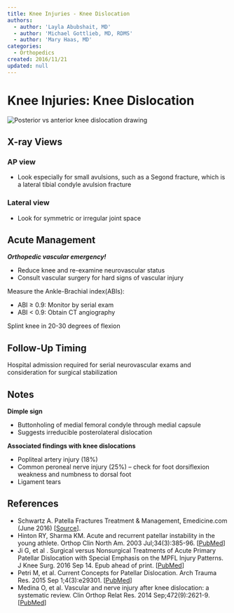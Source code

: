 ```yaml
---
title: Knee Injuries - Knee Dislocation
authors:
  - author: 'Layla Abubshait, MD'
  - author: 'Michael Gottlieb, MD, RDMS'
  - author: 'Mary Haas, MD'
categories:
  - Orthopedics
created: 2016/11/21
updated: null
---
```


# Knee Injuries: Knee Dislocation

![Posterior vs anterior knee dislocation drawing](media/knee-injuries-knee-dislocation_image-1.png)

## X-ray Views

### AP view

- Look especially for small avulsions, such as a Segond fracture, which is a lateral tibial condyle avulsion fracture

### Lateral view

- Look for symmetric or irregular joint space

## Acute Management

**_Orthopedic vascular emergency!_**

- Reduce knee and re-examine neurovascular status
- Consult vascular surgery for hard signs of vascular injury

Measure the Ankle-Brachial index(ABIs):
- ABI &ge; 0.9: Monitor by serial exam
- ABI &lt; 0.9: Obtain CT angiography

Splint knee in 20-30 degrees of flexion

## Follow-Up Timing

Hospital admission required for serial neurovascular exams and consideration for surgical stabilization

## Notes

**Dimple sign** 
- Buttonholing of medial femoral condyle through medial capsule
- Suggests irreducible posterolateral dislocation

**Associated findings with knee dislocations**

- Popliteal artery injury (18%)
- Common peroneal nerve injury (25%) – check for foot dorsiflexion weakness and numbness to dorsal foot
- Ligament tears

## References

- Schwartz A. Patella Fractures Treatment & Management, Emedicine.com (June 2016) [[Source](http://emedicine.medscape.com/article/1249384-treatment)].
- Hinton RY, Sharma KM. Acute and recurrent patellar instability in the young athlete. Orthop Clin North Am. 2003 Jul;34(3):385-96. [[PubMed](https://www.ncbi.nlm.nih.gov/pubmed/?term=12974488)]
- Ji G, et al . Surgical versus Nonsurgical Treatments of Acute Primary Patellar Dislocation with Special Emphasis on the MPFL Injury Patterns. J Knee Surg. 2016 Sep 14. Epub ahead of print. [[PubMed](https://www.ncbi.nlm.nih.gov/pubmed/?term=27626368.)]
- Petri M, et al. Current Concepts for Patellar Dislocation. Arch Trauma Res. 2015 Sep 1;4(3):e29301. [[PubMed](https://www.ncbi.nlm.nih.gov/pubmed/?term=26566512)]
- Medina O, et al. Vascular and nerve injury after knee dislocation: a systematic review. Clin Orthop Relat Res. 2014 Sep;472(9):2621-9. [[PubMed](https://www.ncbi.nlm.nih.gov/pubmed/?term=24554457)]
